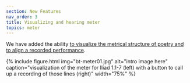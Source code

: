 ```yaml
---
section: New Features
nav_order: 3
title: Visualizing and hearing meter
topics: meter
---
```


We have added the ability [to visualize the metrical structure of poetry and to align a recorded performance](https://beyond-translation.perseus.org/reader/urn:cts:greekLit:tlg0012.tlg001.perseus-grc2:1.1-1.7?mode=metrical).

{% include figure.html img="bt-meter01.jpg" alt="intro image here" caption="visualization of the meter for Iliad 1.1-7 (left) with a button to call up a recording of those lines (right)" width="75%" %}
